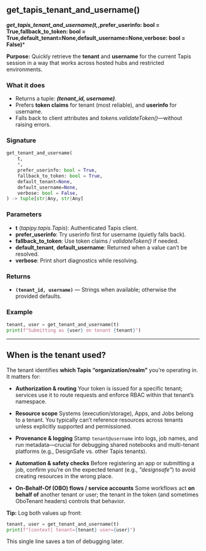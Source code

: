 ## get_tapis_tenant_and_username()
***get_tapis_tenant_and_username(t,*,prefer_userinfo: bool = True,fallback_to_token: bool = True,default_tenant=None,default_username=None,verbose: bool = False)***

**Purpose:** Quickly retrieve the **tenant** and **username** for the current Tapis session in a way that works across hosted hubs and restricted environments.

### What it does

* Returns a tuple: ***(tenant_id, username)***.
* Prefers **token claims** for tenant (most reliable), and **userinfo** for username.
* Falls back to client attributes and *tokens.validateToken()*—without raising errors.

### Signature

```python
get_tenant_and_username(
    t,
    *,
    prefer_userinfo: bool = True,
    fallback_to_token: bool = True,
    default_tenant=None,
    default_username=None,
    verbose: bool = False,
) -> tuple[str|Any, str|Any]
```

### Parameters

* **t** (*tapipy.tapis.Tapis*): Authenticated Tapis client.
* **prefer\_userinfo**: Try userinfo first for username (quietly falls back).
* **fallback\_to\_token**: Use token claims / *validateToken()* if needed.
* **default\_tenant**, **default\_username**: Returned when a value can’t be resolved.
* **verbose**: Print short diagnostics while resolving.

### Returns

* **`(tenant_id, username)`** — Strings when available; otherwise the provided defaults.

### Example

```python
tenant, user = get_tenant_and_username(t)
print(f"Submitting as {user} on tenant {tenant}")
```

---

## When is the **tenant** used?

The tenant identifies **which Tapis “organization/realm”** you’re operating in. It matters for:

* **Authorization & routing**
  Your token is issued for a specific tenant; services use it to route requests and enforce RBAC within that tenant’s namespace.

* **Resource scope**
  Systems (execution/storage), Apps, and Jobs belong to a tenant. You typically can’t reference resources across tenants unless explicitly supported and permissioned.

* **Provenance & logging**
  Stamp `tenant@username` into logs, job names, and run metadata—crucial for debugging shared notebooks and multi-tenant platforms (e.g., DesignSafe vs. other Tapis tenants).

* **Automation & safety checks**
  Before registering an app or submitting a job, confirm you’re on the expected tenant (e.g., *"designsafe"*) to avoid creating resources in the wrong place.

* **On-Behalf-Of (OBO) flows / service accounts**
  Some workflows act **on behalf of** another tenant or user; the tenant in the token (and sometimes OboTenant headers) controls that behavior.

**Tip:** Log both values up front:

```python
tenant, user = get_tenant_and_username(t)
print(f"[context] tenant={tenant} user={user}")
```

This single line saves a ton of debugging later.
